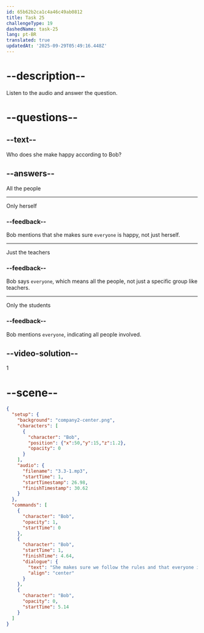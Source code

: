 ```yaml
---
id: 65b62b2ca1c4a46c49ab0812
title: Task 25
challengeType: 19
dashedName: task-25
lang: pt-BR
translated: true
updatedAt: '2025-09-29T05:49:16.448Z'
---
```


<!-- (Audio) Bob: She makes sure we follow the rules and that everyone is happy. -->

# --description--

Listen to the audio and answer the question.

# --questions--

## --text--

Who does she make happy according to Bob?

## --answers--

All the people

---

Only herself

### --feedback--

Bob mentions that she makes sure `everyone` is happy, not just herself.

---

Just the teachers

### --feedback--

Bob says `everyone`, which means all the people, not just a specific group like teachers.

---

Only the students

### --feedback--

Bob mentions `everyone`, indicating all people involved.

## --video-solution--

1

# --scene--

```json
{
  "setup": {
    "background": "company2-center.png",
    "characters": [
      {
        "character": "Bob",
        "position": {"x":50,"y":15,"z":1.2},
        "opacity": 0
      }
    ],
    "audio": {
      "filename": "3.3-1.mp3",
      "startTime": 1,
      "startTimestamp": 26.98,
      "finishTimestamp": 30.62
    }
  },
  "commands": [
    {
      "character": "Bob",
      "opacity": 1,
      "startTime": 0
    },
    {
      "character": "Bob",
      "startTime": 1,
      "finishTime": 4.64,
      "dialogue": {
        "text": "She makes sure we follow the rules and that everyone is happy.",
        "align": "center"
      }
    },
    {
      "character": "Bob",
      "opacity": 0,
      "startTime": 5.14
    }
  ]
}
```
